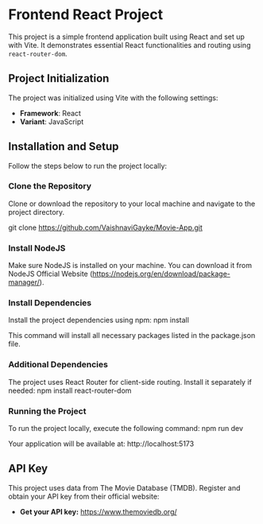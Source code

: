# Frontend React Project

This project is a simple frontend application built using React and set up with Vite. It demonstrates essential React functionalities and routing using `react-router-dom`.

## Project Initialization

The project was initialized using Vite with the following settings:

- **Framework**: React
- **Variant**: JavaScript

## Installation and Setup

Follow the steps below to run the project locally:

### Clone the Repository

Clone or download the repository to your local machine and navigate to the project directory.

git clone https://github.com/VaishnaviGayke/Movie-App.git

### Install NodeJS
Make sure NodeJS is installed on your machine. You can download it from NodeJS Official Website (https://nodejs.org/en/download/package-manager/).

### Install Dependencies
Install the project dependencies using npm:
npm install

This command will install all necessary packages listed in the package.json file.

### Additional Dependencies
The project uses React Router for client-side routing. Install it separately if needed:
npm install react-router-dom

### Running the Project
To run the project locally, execute the following command:
npm run dev

Your application will be available at:
http://localhost:5173

## API Key
This project uses data from The Movie Database (TMDB). Register and obtain your API key from their official website:

- **Get your API key:** https://www.themoviedb.org/




